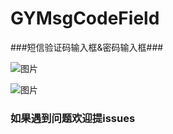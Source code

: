 # GYMsgCodeField
###短信验证码输入框&密码输入框###

![图片](http://qyanblog.oss-cn-shenzhen.aliyuncs.com/pwd_input2.PNG)

![图片](http://qyanblog.oss-cn-shenzhen.aliyuncs.com/pwd_input1.PNG)

### 如果遇到问题欢迎提issues ###
